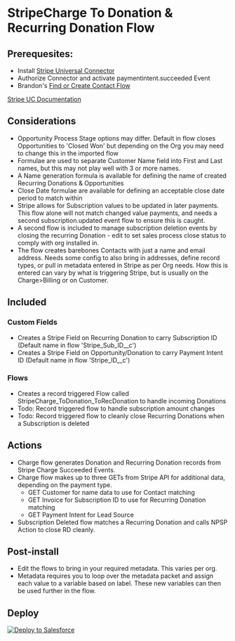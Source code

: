 # StripeCharge To Donation & Recurring Donation Flow

## Prerequesites:
- Install [Stripe Universal Connector](https://appexchange.salesforce.com/appxListingDetail?listingId=4dff0f8e-0b10-47c2-a3a3-f3905e7f7927)
- Authorize Connector and activate paymentintent.succeeded Event
- Brandon's [Find or Create Contact Flow](https://github.com/EncludeLtd-Donor-Import-Configurations/Find-or-Create-Contact-Flow)


[Stripe UC Documentation](https://docs.stripe.com/connectors/stripe-connector-for-salesforce/overview)

## Considerations
- Opportunity Process Stage options may differ. Default in flow closes Opportunities to 'Closed Won' but depending on the Org you may need to change this in the imported flow
- Formulae are used to separate Customer Name field into First and Last names, but this may not play well with 3 or more names.
- A Name generation formula is available for defining the name of created Recurring Donations & Opportunities
- Close Date formulae are available for defining an acceptable close date period to match within
- Stripe allows for Subscription values to be updated in later payments. This flow alone will not match changed value payments, and needs a second subscription.updated event flow to ensure this is caught.
- A second flow is included to manage subscription deletion events by closing the recurring Donation - edit to set sales process close status to comply with org installed in.
- The flow creates barebones Contacts with just a name and email address. Needs some config to also bring in addresses, define record types, or pull in metadata entered in Stripe as per Org needs. How this is entered can vary by what is triggering Stripe, but is usually on the Charge>Billing or on Customer.

## Included
### Custom Fields
 - Creates a Stripe Field on Recurring Donation to carry Subscription ID (Default name in flow 'Stripe_Sub_ID__c')
 - Creates a Stripe Field on Opportunity/Donation to carry Payment Intent ID (Default name in flow 'Stripe_ID__c')
### Flows
 - Creates a record triggered Flow called StripeCharge_ToDonation_ToRecDonation to handle incoming Donations
 - Todo: Record triggered flow to handle subscription amount changes
 - Todo: Record triggered flow to cleanly close Recurring Donations when a Subscription is deleted

## Actions
- Charge flow generates Donation and Recurring Donation records from Stripe Charge Succeeded Events.
- Charge flow makes up to three GETs from Stripe API for additional data, depending on the payment type.
  - GET Customer for name data to use for Contact matching
  - GET Invoice for Subscription ID to use for Recurring Donation matching
  - GET Payment Intent for Lead Source
- Subscription Deleted flow matches a Recurring Donation and calls NPSP Action to close RD cleanly.

## Post-install
- Edit the flows to bring in your required metadata. This varies per org.
- Metadata requires you to loop over the metadata packet and assign each value to a variable based on label. These new variables can then be used further in the flow.

## Deploy
<a href="https://githubsfdeploy.herokuapp.com?owner=Enclude-Components&repo=StripeCharge_ToDonation_ToRecDonation&ref=main">
  <img alt="Deploy to Salesforce"
       src="https://raw.githubusercontent.com/afawcett/githubsfdeploy/master/deploy.png">
</a>
